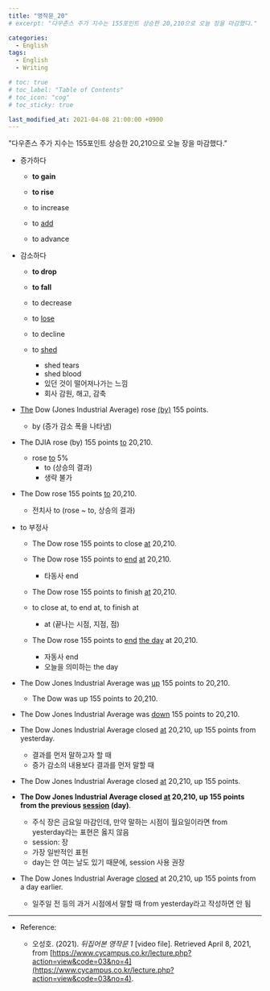 ```yaml
---
title: "영작문_20"
# excerpt: "다우존스 주가 지수는 155포인트 상승한 20,210으로 오늘 장을 마감했다."

categories:
  - English
tags:
  - English
  - Writing

# toc: true 
# toc_label: "Table of Contents" 
# toc_icon: "cog"
# toc_sticky: true 

last_modified_at: 2021-04-08 21:00:00 +0900
---
```


"다우존스 주가 지수는 155포인트 상승한 20,210으로 오늘 장을 마감했다."

* 증가하다
    * **to gain**
    * **to rise**

    * to increase
    * to <u>add</u>
    * to advance

* 감소하다
    * **to drop**
    * **to fall**

    * to decrease
    * to <u>lose</u>
    * to decline
    * to <u>shed</u>
        * shed tears
        * shed blood
        * 있던 것이 떨어져나가는 느낌
        * 회사 감원, 해고, 감축

* <u>The</u> Dow (Jones Industrial Average) rose <u>(by)</u> 155 points.
    * by (증가 감소 폭을 나타냄)

* The DJIA rose (by) 155 points <u>to</u> 20,210.
    * rose <u>to</u> 5%
        * to (상승의 결과)
        * 생략 불가

* The Dow rose 155 points <u>to</u> 20,210.
    * 전치사 to (rose ~ to, 상승의 결과)

* to 부정사 
    * The Dow rose 155 points to close <u>at</u> 20,210.
    * The Dow rose 155 points to <u>end</u> <u>at</u> 20,210.
        * 타동사 end
    * The Dow rose 155 points to finish <u>at</u> 20,210.

    * to close at, to end at, to finish at
        * at (끝나는 시점, 지점, 점)

    * The Dow rose 155 points to <u>end</u> <u>the day</u> at 20,210.
        * 자동사 end
        * 오늘을 의미하는 the day

* The Dow Jones Industrial Average was <u>up</u> 155 points to 20,210.
    * The Dow was up 155 points to 20,210.
* The Dow Jones Industrial Average was <u>down</u> 155 points to 20,210.

* The Dow Jones Industrial Average closed <u>at</u> 20,210, up 155 points from yesterday.
    * 결과를 먼저 말하고자 할 때
    * 증가 감소의 내용보다 결과를 먼저 말할 때

* The Dow Jones Industrial Average closed <u>at</u> 20,210, up 155 points.
* **The Dow Jones Industrial Average closed <u>at</u> 20,210, up 155 points from the previous <u>session</u> (day)**.
    * 주식 장은 금요일 마감인데, 만약 말하는 시점이 월요일이라면 from yesterday라는 표현은 옳지 않음
    * session: 장
    * 가장 일반적인 표헌
    * day는 안 여는 날도 있기 때문에, session 사용 권장 

* The Dow Jones Industrial Average <u>closed</u> at 20,210, up 155 points from a day earlier.
    * 일주일 전 등의 과거 시점에서 말할 때 from yesterday라고 작성하면 안 됨

*** 

* Reference: 

    * 오성호. (2021). *뒤집어본 영작문 1* [video file]. Retrieved April 8, 2021, from [https://www.cycampus.co.kr/lecture.php?action=view&code=03&no=4](https://www.cycampus.co.kr/lecture.php?action=view&code=03&no=4).
